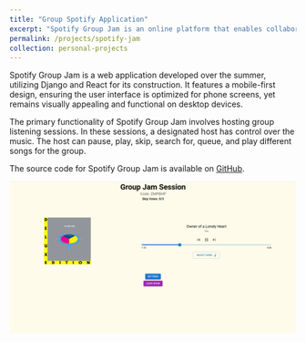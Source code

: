 ```yaml
---
title: "Group Spotify Application"
excerpt: "Spotify Group Jam is an online platform that enables collaborative music listening. Users can join group listening sessions, with the host having full control over the music.<br/><a href='https://github.com/johnflanagan827/spotify-group-jam'><img src='/images/spotify_jam.png'></a>"
permalink: /projects/spotify-jam
collection: personal-projects
---
```


Spotify Group Jam is a web application developed over the summer, utilizing Django and React for its construction. It features a mobile-first design, ensuring the user interface is optimized for phone screens, yet remains visually appealing and functional on desktop devices.

The primary functionality of Spotify Group Jam involves hosting group listening sessions. In these sessions, a designated host has control over the music. The host can pause, play, skip, search for, queue, and play different songs for the group.

The source code for Spotify Group Jam is available on [GitHub](https://github.com/johnflanagan827/spotify-group-jam).

<img src='/images/spotify_jam_large.png'>